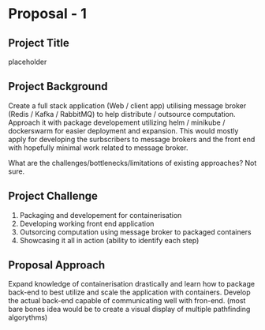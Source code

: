 # Proposal - 1

## Project Title

placeholder

## Project Background

Create a full stack application (Web / client app) utilising message broker (Redis / Kafka / RabbitMQ) to help distribute / outsource computation.
Approach it with package developement utilizing helm / minikube / dockerswarm for easier deployment and expansion.
This would mostly apply for developing the surbscribers to message brokers and the front end with hopefully minimal work related to message broker.

What are the challenges/bottlenecks/limitations of existing approaches? 
Not sure.

## Project Challenge 

1. Packaging and developement for containerisation
2. Developing working front end application
3. Outsorcing computation using message broker to packaged containers
4. Showcasing it all in action (ability to identify each step)

## Proposal Approach

Expand knowledge of containerisation drastically and learn how to package back-end to best utilize and scale the application with containers.
Develop the actual back-end capable of communicating well with fron-end. (most bare bones idea would be to create a visual display of multiple pathfinding algorythms)